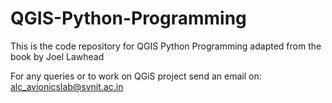 # QGIS-Python-Programming
This is the code repository for QGIS Python Programming adapted from the book by Joel Lawhead

For any queries or to work on QGiS project send an email on: alc_avionicslab@svnit.ac.in
